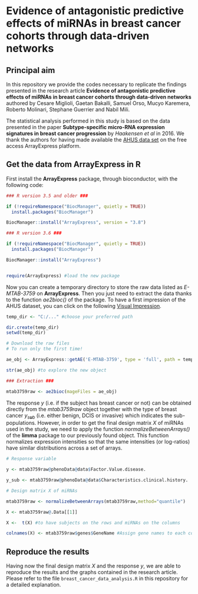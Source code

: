 Evidence of antagonistic predictive effects of miRNAs in breast cancer cohorts through data-driven networks
===========================================================================================================

Principal aim
-------------

In this repository we provide the codes necessary to replicate the findings presented in the research article **Evidence of antagonistic predictive effects of miRNAs in breast cancer cohorts through data-driven networks** authored by Cesare Miglioli, Gaetan Bakalli, Samuel Orso, Mucyo Karemera, Roberto Molinari, Stephane Guerrier and Nabil Mili.

The statistical analysis performed in this study is based on the data presented in the paper **Subtype-specific micro-RNA expression signatures in breast cancer progression** by *Haakensen et al* in 2016. We thank the authors for having made available the [AHUS data set](https://www.ebi.ac.uk/arrayexpress/experiments/E-MTAB-3759/?query=AHUS) on the free access ArrayExpress platform.

Get the data from ArrayExpress in R
-----------------------------------

First install the **ArrayExpress** package, through bioconductor, with the following code:

``` r
### R version 3.5 and older ###

if (!requireNamespace("BiocManager", quietly = TRUE))
  install.packages("BiocManager")

BiocManager::install("ArrayExpress", version = "3.8")

### R version 3.6 ###

if (!requireNamespace("BiocManager", quietly = TRUE))
  install.packages("BiocManager")

BiocManager::install("ArrayExpress")


require(ArrayExpress) #load the new package
```

Now you can create a temporary directory to store the raw data listed as *E-MTAB-3759* on **ArrayExpress**. Then you just need to extract the data thanks to the function *ae2bioc()* of the package. To have a first impression of the AHUS dataset, you can click on the following [Visual Impression](https://www.ebi.ac.uk/arrayexpress/experiments/E-MTAB-3759/samples/?s_page=4&s_pagesize=25&s_sortby=col_25&s_sortorder=ascending).

``` r
temp_dir <- "C:/..." #choose your preferred path

dir.create(temp_dir)
setwd(temp_dir)

# Download the raw files
# To run only the first time!

ae_obj <- ArrayExpress::getAE('E-MTAB-3759', type = 'full', path = temp_dir)

str(ae_obj) #to explore the new object

### Extraction ###

mtab3759raw <- ae2bioc(mageFiles = ae_obj)
```

The response *y* (i.e. if the subject has breast cancer or not) can be obtained directly from the *mtab3759raw* object together with the type of breast cancer *y*<sub>*s**u**b*</sub> (i.e. either benign, DCIS or invasive) which indicates the sub-populations. However, in order to get the final design matrix *X* of miRNAs used in the study, we need to apply the function *normalizeBetweenArrays()* of the **limma** package to our previously found object. This function normalizes expression intensities so that the same intensities (or log-ratios) have similar distributions across a set of arrays.

``` r
# Response variable

y <- mtab3759raw@phenoData@data$Factor.Value.disease.

y_sub <- mtab3759raw@phenoData@data$Characteristics.clinical.history. 

# Design matrix X of miRNAs

mtab3759raw <- normalizeBetweenArrays(mtab3759raw,method="quantile")

X <- mtab3759raw@.Data[[1]]

X <-  t(X) #to have subjects on the rows and miRNAs on the columns

colnames(X) <- mtab3759raw$genes$GeneName #Assign gene names to each column
```

Reproduce the results
---------------------

Having now the final design matrix *X* and the response *y*, we are able to reproduce the results and the graphs contained in the research article. Please refer to the file `breast_cancer_data_analysis.R` in this repository for a detailed explanation.
